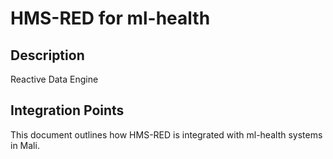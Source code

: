 # HMS-RED for ml-health

## Description

Reactive Data Engine

## Integration Points

This document outlines how HMS-RED is integrated with ml-health systems in Mali.
